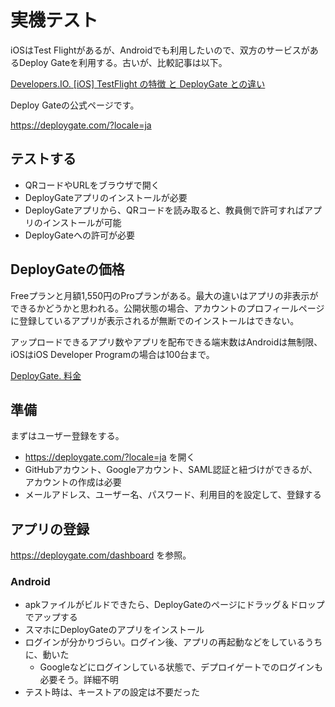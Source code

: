 # 実機テスト
iOSはTest Flightがあるが、Androidでも利用したいので、双方のサービスがあるDeploy Gateを利用する。古いが、比較記事は以下。

[Developers.IO. [iOS] TestFlight の特徴 と DeployGate との違い](https://dev.classmethod.jp/smartphone/testflight-deploygate/)

Deploy Gateの公式ページです。

https://deploygate.com/?locale=ja

## テストする
- QRコードやURLをブラウザで開く
- DeployGateアプリのインストールが必要
- DeployGateアプリから、QRコードを読み取ると、教員側で許可すればアプリのインストールが可能
- DeployGateへの許可が必要


## DeployGateの価格
Freeプランと月額1,550円のProプランがある。最大の違いはアプリの非表示ができるかどうかと思われる。公開状態の場合、アカウントのプロフィールページに登録しているアプリが表示されるが無断でのインストールはできない。

アップロードできるアプリ数やアプリを配布できる端末数はAndroidは無制限、iOSはiOS Developer Programの場合は100台まで。

[DeployGate. 料金](https://deploygate.com/pricing)

## 準備
まずはユーザー登録をする。

- https://deploygate.com/?locale=ja を開く
- GitHubアカウント、Googleアカウント、SAML認証と紐づけができるが、アカウントの作成は必要
- メールアドレス、ユーザー名、パスワード、利用目的を設定して、登録する

## アプリの登録
https://deploygate.com/dashboard を参照。

### Android
- apkファイルがビルドできたら、DeployGateのページにドラッグ＆ドロップでアップする
- スマホにDeployGateのアプリをインストール
- ログインが分かりづらい。ログイン後、アプリの再起動などをしているうちに、動いた
  - Googleなどにログインしている状態で、デプロイゲートでのログインも必要そう。詳細不明
- テスト時は、キーストアの設定は不要だった

